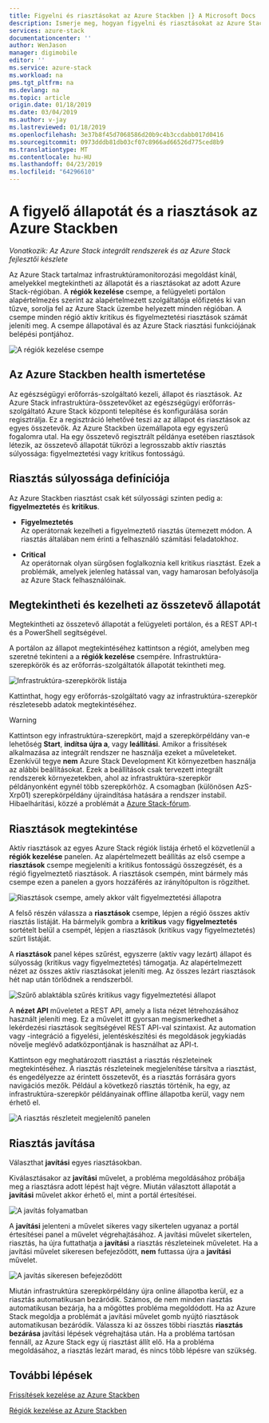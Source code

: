 ```yaml
---
title: Figyelni és riasztásokat az Azure Stackben |} A Microsoft Docs
description: Ismerje meg, hogyan figyelni és riasztásokat az Azure Stackben.
services: azure-stack
documentationcenter: ''
author: WenJason
manager: digimobile
editor: ''
ms.service: azure-stack
ms.workload: na
pms.tgt_pltfrm: na
ms.devlang: na
ms.topic: article
origin.date: 01/18/2019
ms.date: 03/04/2019
ms.author: v-jay
ms.lastreviewed: 01/18/2019
ms.openlocfilehash: 3e37b8f45d7068586d20b9c4b3ccdabb017d0416
ms.sourcegitcommit: 0973dddb81db03cf07c8966ad66526d775ced8b9
ms.translationtype: MT
ms.contentlocale: hu-HU
ms.lasthandoff: 04/23/2019
ms.locfileid: "64296610"
---
```

# <a name="monitor-health-and-alerts-in-azure-stack"></a>A figyelő állapotát és a riasztások az Azure Stackben

*Vonatkozik: Az Azure Stack integrált rendszerek és az Azure Stack fejlesztői készlete*

Az Azure Stack tartalmaz infrastruktúramonitorozási megoldást kínál, amelyekkel megtekintheti az állapotát és a riasztásokat az adott Azure Stack-régióban. A **régiók kezelése** csempe, a felügyeleti portálon alapértelmezés szerint az alapértelmezett szolgáltatója előfizetés ki van tűzve, sorolja fel az Azure Stack üzembe helyezett minden régióban. A csempe minden régió aktív kritikus és figyelmeztetési riasztások számát jeleníti meg. A csempe állapotával és az Azure Stack riasztási funkciójának belépési pontjához.

![A régiók kezelése csempe](media/azure-stack-monitor-health/image1.png)

## <a name="understand-health-in-azure-stack"></a>Az Azure Stackben health ismertetése

Az egészségügyi erőforrás-szolgáltató kezeli, állapot és riasztások. Az Azure Stack infrastruktúra-összetevőket az egészségügyi erőforrás-szolgáltató Azure Stack központi telepítése és konfigurálása során regisztrálja. Ez a regisztráció lehetővé teszi az az állapot és riasztások az egyes összetevők. Az Azure Stackben üzemállapota egy egyszerű fogalomra utal. Ha egy összetevő regisztrált példánya esetében riasztások létezik, az összetevő állapotát tükrözi a legrosszabb aktív riasztás súlyossága: figyelmeztetési vagy kritikus fontosságú.

## <a name="alert-severity-definition"></a>Riasztás súlyossága definíciója

Az Azure Stackben riasztást csak két súlyossági szinten pedig a: **figyelmeztetés** és **kritikus**.

- **Figyelmeztetés**  
  Az operátornak kezelheti a figyelmeztető riasztás ütemezett módon. A riasztás általában nem érinti a felhasználó számítási feladatokhoz.

- **Critical**  
  Az operátornak olyan sürgősen foglalkoznia kell kritikus riasztást. Ezek a problémák, amelyek jelenleg hatással van, vagy hamarosan befolyásolja az Azure Stack felhasználóinak.


## <a name="view-and-manage-component-health-state"></a>Megtekintheti és kezelheti az összetevő állapotát

Megtekintheti az összetevő állapotát a felügyeleti portálon, és a REST API-t és a PowerShell segítségével.

A portálon az állapot megtekintéséhez kattintson a régiót, amelyben meg szeretné tekinteni a a **régiók kezelése** csempére. Infrastruktúra-szerepkörök és az erőforrás-szolgáltatók állapotát tekintheti meg.

![Infrastruktúra-szerepkörök listája](media/azure-stack-monitor-health/image2.png)

Kattinthat, hogy egy erőforrás-szolgáltató vagy az infrastruktúra-szerepkör részletesebb adatok megtekintéséhez.

> [!WARNING]  
> Kattintson egy infrastruktúra-szerepkört, majd a szerepkörpéldány van-e lehetőség **Start**, **indítsa újra a**, vagy **leállítási**. Amikor a frissítések alkalmazása az integrált rendszer ne használja ezeket a műveleteket. Ezenkívül tegye **nem** Azure Stack Development Kit környezetben használja az alábbi beállításokat. Ezek a beállítások csak tervezett integrált rendszerek környezetekben, ahol az infrastruktúra-szerepkör példányonként egynél több szerepkörhöz. A csomagban (különösen AzS-Xrp01) szerepkörpéldány újraindítása hatására a rendszer instabil. Hibaelhárítási, közzé a problémát a [Azure Stack-fórum](https://aka.ms/azurestackforum).
>

## <a name="view-alerts"></a>Riasztások megtekintése

Aktív riasztások az egyes Azure Stack régiók listája érhető el közvetlenül a **régiók kezelése** panelen. Az alapértelmezett beállítás az első csempe a **riasztások** csempe megjeleníti a kritikus fontosságú összegzését, és a régió figyelmeztető riasztások. A riasztások csempén, mint bármely más csempe ezen a panelen a gyors hozzáférés az irányítópulton is rögzíthet.

![Riasztások csempe, amely akkor vált figyelmeztetési állapotra](media/azure-stack-monitor-health/image3.png)

A felső részén válassza a **riasztások** csempe, lépjen a régió összes aktív riasztás listáját. Ha bármelyik gombra a **kritikus** vagy **figyelmeztetés** sortételt belül a csempét, lépjen a riasztások (kritikus vagy figyelmeztetés) szűrt listáját. 

A **riasztások** panel képes szűrést, egyszerre (aktív vagy lezárt) állapot és súlyosság (kritikus vagy figyelmeztetés) támogatja. Az alapértelmezett nézet az összes aktív riasztásokat jeleníti meg. Az összes lezárt riasztások hét nap után törlődnek a rendszerből.

![Szűrő ablaktábla szűrés kritikus vagy figyelmeztetési állapot](media/azure-stack-monitor-health/alert-view.png)

A **nézet API** műveletet a REST API, amely a lista nézet létrehozásához használt jeleníti meg. Ez a művelet itt gyorsan megismerkedhet a lekérdezési riasztások segítségével REST API-val szintaxist. Az automation vagy -integráció a figyelési, jelentéskészítési és megoldások jegykiadás növelje meglévő adatközpontjának is használhat az API-t.

Kattintson egy meghatározott riasztást a riasztás részleteinek megtekintéséhez. A riasztás részleteinek megjelenítése társítva a riasztást, és engedélyezze az érintett összetevőt, és a riasztás forrására gyors navigációs mezők. Például a következő riasztás történik, ha egy, az infrastruktúra-szerepkör példányainak offline állapotba kerül, vagy nem érhető el.  

![A riasztás részleteit megjelenítő panelen](media/azure-stack-monitor-health/alert-detail.png)

## <a name="repair-alerts"></a>Riasztás javítása

Választhat **javítási** egyes riasztásokban.

Kiválasztásakor az **javítási** művelet, a probléma megoldásához próbálja meg a riasztásra adott lépést hajt végre. Miután választott állapotát a **javítási** művelet akkor érhető el, mint a portál értesítései.

![A javítás folyamatban](media/azure-stack-monitor-health/repair-in-progress.png)

A **javítási** jelenteni a művelet sikeres vagy sikertelen ugyanaz a portál értesítései panel a művelet végrehajtásához.  A javítási művelet sikertelen, riasztás, ha újra futtathatja a **javítási** a riasztás részleteinek műveletet. Ha a javítási művelet sikeresen befejeződött, **nem** futtassa újra a **javítási** művelet.

![A javítás sikeresen befejeződött](media/azure-stack-monitor-health/repair-completed.png)

Miután infrastruktúra szerepkörpéldány újra online állapotba kerül, ez a riasztás automatikusan bezáródik. Számos, de nem minden riasztás automatikusan bezárja, ha a mögöttes probléma megoldódott. Ha az Azure Stack megoldja a problémát a javítási művelet gomb nyújtó riasztások automatikusan bezáródik.  Válassza ki az összes többi riasztás **riasztás bezárása** javítási lépések végrehajtása után. Ha a probléma tartósan fennáll, az Azure Stack egy új riasztást állít elő. Ha a probléma megoldásához, a riasztás lezárt marad, és nincs több lépésre van szükség.

## <a name="next-steps"></a>További lépések

[Frissítések kezelése az Azure Stackben](azure-stack-updates.md)

[Régiók kezelése az Azure Stackben](azure-stack-region-management.md)

<!-- Update_Description: wording update -->